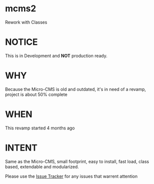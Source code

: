 # mcms2
Rework with Classes

# NOTICE
This is in Development and <strong>NOT</strong> production ready.

# WHY
Because the Micro-CMS is old and outdated, it's in need of a revamp, project is about 50% complete

# WHEN
This revamp started 4 months ago

# INTENT
Same as the Micro-CMS, small footprint, easy to install, fast load, class based, extendable and modularized.

Please use the <a href="https://github.com/Keldo/mcms2/issues">Issue Tracker</a> for any issues that warrent attention
